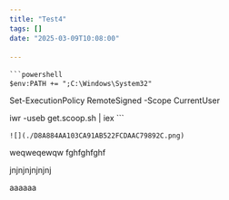 ```yaml
---
title: "Test4"
tags: []
date: "2025-03-09T10:08:00"

---
```





    ```powershell
    $env:PATH += ";C:\Windows\System32"

Set-ExecutionPolicy RemoteSigned -Scope CurrentUser

iwr -useb get.scoop.sh | iex
    ```




    ![](./D8A884AA103CA91AB522FCDAAC79892C.png)


weqweqewqw
fghfghfghf





jnjnjnjnjnjnj





aaaaaa







